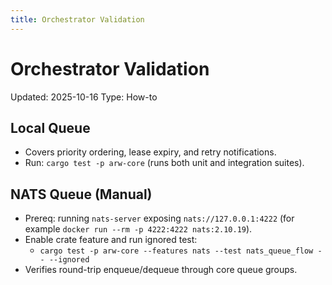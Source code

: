 ```yaml
---
title: Orchestrator Validation
---
```


# Orchestrator Validation
Updated: 2025-10-16
Type: How-to

## Local Queue
- Covers priority ordering, lease expiry, and retry notifications.
- Run: `cargo test -p arw-core` (runs both unit and integration suites).

## NATS Queue (Manual)
- Prereq: running `nats-server` exposing `nats://127.0.0.1:4222` (for example `docker run --rm -p 4222:4222 nats:2.10.19`).
- Enable crate feature and run ignored test:
  - `cargo test -p arw-core --features nats --test nats_queue_flow -- --ignored`
- Verifies round-trip enqueue/dequeue through core queue groups.
